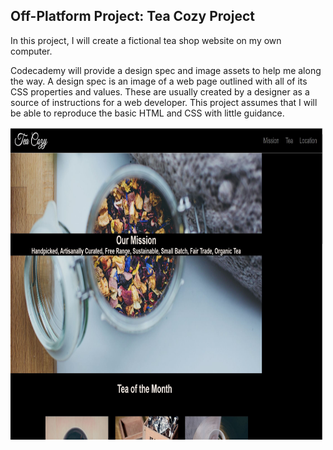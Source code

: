 <h2>Off-Platform Project: Tea Cozy Project</h2>
  <p>In this project, I will create a fictional tea shop website on my own computer.

Codecademy will provide a design spec and image assets to help me along the way. A design spec is an image of a web page outlined with all of its CSS properties and values. 
    These are usually created by a designer as a source of instructions for a web developer. 
    This project assumes that I will be able to reproduce the basic HTML and CSS with little guidance.</p>
    
    
 <img src="teaCozySnapshot.JPG" alt="" height=500px width=500px>
